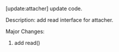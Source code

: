 [update:attacher] update code.

Description:
add read interface for attacher.

Major Changes:
1. add read()
